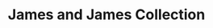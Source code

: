 ---
title: "James and James Collection"
url: /spartanburg/james-and-james-collection/
shop: Kleidung
---